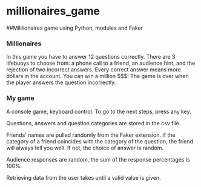 # millionaires_game
##Mililionaires game using Python, modules and Faker  

### Millionaires
In this game you have to answer 12 questions correctly. There are 3 lifebuoys to choose from: a phone call to a friend, an audience hint, and the rejection of two incorrect answers.
Every correct answer means more dollars in the account. You can win a million $$$! The game is over when the player answers the question incorrectly.

### My game
A console game, keyboard control.
To go to the next steps, press any key.

Questions, answers and question categories are stored in the csv file.

Friends' names are pulled randomly from the Faker extension. If the category of a friend coincides with the category of the question, the friend will always tell you well. If not, the choice of answer is random.

Audience responses are random, the sum of the response percentages is 100%.

Retrieving data from the user takes until a valid value is given.
